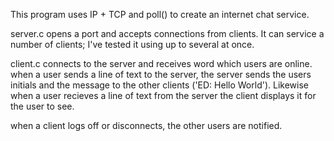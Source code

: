 This program uses IP + TCP and poll() to create an internet chat service. 

server.c opens a port and accepts connections from clients. 
It can service a number of clients; I've tested it using up to several at once.

client.c connects to the server and receives word which users are online.
when a user sends a line of text to the server, the server sends the users initials and the message to the other clients ('ED: Hello World'). Likewise when a user recieves a line of text from the server the client displays it for the user to see.

when a client logs off or disconnects, the other users are notified.

